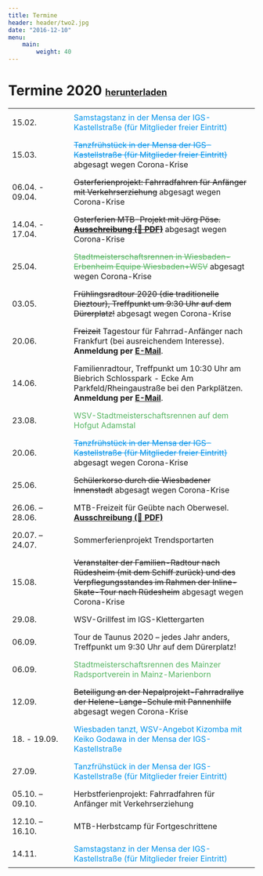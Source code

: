 ```yaml
---
title: Termine
header: header/two2.jpg
date: "2016-12-10"
menu: 
    main:
        weight: 40
---
```


# Termine 2020 <span class="small-header">[herunterladen](termine/WSV-Termine2020.pdf)</span>

Datum | Event
--- | ---
15.02. | <span class="tanz">Samstagstanz in der Mensa der IGS-Kastellstraße (für Mitglieder freier Eintritt)</span>
15.03. | <span class="tanz"><strike>Tanzfrühstück in der Mensa der IGS-Kastellstraße (für Mitglieder freier Eintritt)</strike></span> <span class="canceled">abgesagt wegen Corona-Krise</span>
06.04. - 09.04. | <strike>Osterferienprojekt: Fahrradfahren für Anfänger mit Verkehrserziehung</strike> <span class="canceled">abgesagt wegen Corona-Krise</span>
14.04. - 17.04. | <strike>Osterferien MTB-Projekt mit Jörg Pöse. **[Ausschreibung (📄 PDF)](termine/Osterferien-WSV-2020.pdf)**</strike> <span class="canceled">abgesagt wegen Corona-Krise</span>
25.04. | <span class="race"><strike>Stadtmeisterschaftsrennen in Wiesbaden-Erbenheim Equipe Wiesbaden+WSV</strike></span> <span class="canceled">abgesagt wegen Corona-Krise</span>
03.05. | <strike>Frühlingsradtour 2020 (die traditionelle Dieztour), Treffpunkt um 9:30 Uhr auf dem Dürerplatz!</strike> <span class="canceled">abgesagt wegen Corona-Krise</span>
<span class="canceled">20.06.</span> | <strike>Freizeit</strike> Tagestour für Fahrrad-Anfänger nach Frankfurt (bei ausreichendem Interesse). **Anmeldung per [E-Mail](mailto:schulsportverein@hotmail.com)**.
<span class="canceled">14.06.</span> | Familienradtour, Treffpunkt um 10:30 Uhr am Biebrich Schlosspark - Ecke Am Parkfeld/Rheingaustraße bei den Parkplätzen. **Anmeldung per [E-Mail](mailto:schulsportverein@hotmail.com)**.
<span class="canceled">23.08.</span> | <span class="race">WSV-Stadtmeisterschaftsrennen auf dem Hofgut Adamstal</span>
20.06. | <span class="tanz"><strike>Tanzfrühstück in der Mensa der IGS-Kastellstraße (für Mitglieder freier Eintritt)</strike></span> <span class="canceled">abgesagt wegen Corona-Krise</span>
25.06. | <strike>Schülerkorso durch die Wiesbadener Innenstadt</strike> <span class="canceled">abgesagt wegen Corona-Krise</span>
26.06. – 28.06. | MTB-Freizeit für Geübte nach Oberwesel. **[Ausschreibung (📄 PDF)](termine/WSV-Freizeit-2020-Oberwesel.pdf)**
20.07. – 24.07. | Sommerferienprojekt Trendsportarten
15.08. | <strike>Veranstalter der Familien-Radtour nach Rüdesheim (mit dem Schiff zurück) und des Verpflegungsstandes im Rahmen der Inline-Skate-Tour nach Rüdesheim</strike> <span class="canceled">abgesagt wegen Corona-Krise</span>
29.08. | WSV-Grillfest im IGS-Klettergarten
06.09. | Tour de Taunus 2020 – jedes Jahr anders, Treffpunkt um 9:30 Uhr auf dem Dürerplatz!
06.09. | <span class="race">Stadtmeisterschaftsrennen des Mainzer Radsportverein in Mainz-Marienborn</span>
12.09. | <strike>Beteiligung an der Nepalprojekt-Fahrradrallye der Helene-Lange-Schule mit Pannenhilfe</strike> <span class="canceled">abgesagt wegen Corona-Krise</span>
18. - 19.09. | <span class="tanz">Wiesbaden tanzt, WSV-Angebot Kizomba mit Keiko Godawa in der Mensa der IGS-Kastellstraße</span>
27.09. | <span class="tanz">Tanzfrühstück in der Mensa der IGS-Kastellstraße (für Mitglieder freier Eintritt)</span>
05.10. – 09.10. | Herbstferienprojekt: Fahrradfahren für Anfänger mit Verkehrserziehung
12.10. – 16.10. | MTB-Herbstcamp für Fortgeschrittene
14.11. | <span class="tanz">Samstagstanz in der Mensa der IGS-Kastellstraße (für Mitglieder freier Eintritt)</span>

<style type="text/css">
	thead {
		display: none;
	}

	td:first-child {
		width: 110px;
	}

	td, th {
		border: none;
		padding: 0.5em 0.5em;
	}

	.tanz {
		color: #0093eb;
	}

	.race {
		color: #57b563;
	}

	.small-header {
		font-size: 0.65em;
	}

</style>
